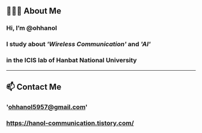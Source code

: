 ## 🙋🏻‍♀ About Me
### Hi, I’m @ohhanol
### I study about ***'Wireless Communication'*** and ***'AI'***
### in the ICIS lab of Hanbat National University

---
## 📫 Contact Me
### 'ohhanol5957@gmail.com'
### https://hanol-communication.tistory.com/





<!---
--- 은 구분선
ohhanol/ohhanol is a ✨ special ✨ repository because its `README.md` (this file) appears on your GitHub profile.
You can click the Preview link to take a look at your changes.
- 👋 Hi, I’m @ohhanol
- 👀 I’m interested in wireless communication & AI
- 🌱 I'm currently learning artificial intelligence
- 📫 How to reach me 'ohhanol5957@gmail.com'
--->
